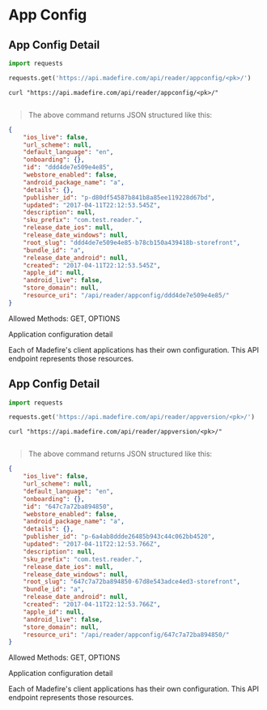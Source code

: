 # App Config

## App Config Detail

```python
import requests

requests.get('https://api.madefire.com/api/reader/appconfig/<pk>/')
```

```shell
curl "https://api.madefire.com/api/reader/appconfig/<pk>/"
```

```javascript
```

> The above command returns JSON structured like this:

```json
{
    "ios_live": false,
    "url_scheme": null,
    "default_language": "en",
    "onboarding": {},
    "id": "ddd4de7e509e4e85",
    "webstore_enabled": false,
    "android_package_name": "a",
    "details": {},
    "publisher_id": "p-d80df54587b841b8a85ee119228d67bd",
    "updated": "2017-04-11T22:12:53.545Z",
    "description": null,
    "sku_prefix": "com.test.reader.",
    "release_date_ios": null,
    "release_date_windows": null,
    "root_slug": "ddd4de7e509e4e85-b78cb150a439418b-storefront",
    "bundle_id": "a",
    "release_date_android": null,
    "created": "2017-04-11T22:12:53.545Z",
    "apple_id": null,
    "android_live": false,
    "store_domain": null,
    "resource_uri": "/api/reader/appconfig/ddd4de7e509e4e85/"
}
```

Allowed Methods: GET, OPTIONS

Application configuration detail

Each of Madefire's client applications has their own configuration. This API
endpoint represents those resources.
## App Config Detail

```python
import requests

requests.get('https://api.madefire.com/api/reader/appversion/<pk>/')
```

```shell
curl "https://api.madefire.com/api/reader/appversion/<pk>/"
```

```javascript
```

> The above command returns JSON structured like this:

```json
{
    "ios_live": false,
    "url_scheme": null,
    "default_language": "en",
    "onboarding": {},
    "id": "647c7a72ba894850",
    "webstore_enabled": false,
    "android_package_name": "a",
    "details": {},
    "publisher_id": "p-6a4ab8ddde26485b943c44c062bb4520",
    "updated": "2017-04-11T22:12:53.766Z",
    "description": null,
    "sku_prefix": "com.test.reader.",
    "release_date_ios": null,
    "release_date_windows": null,
    "root_slug": "647c7a72ba894850-67d8e543adce4ed3-storefront",
    "bundle_id": "a",
    "release_date_android": null,
    "created": "2017-04-11T22:12:53.766Z",
    "apple_id": null,
    "android_live": false,
    "store_domain": null,
    "resource_uri": "/api/reader/appconfig/647c7a72ba894850/"
}
```

Allowed Methods: GET, OPTIONS

Application configuration detail

Each of Madefire's client applications has their own configuration. This API
endpoint represents those resources.
